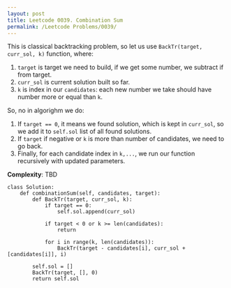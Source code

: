 ```yaml
---
layout: post
title: Leetcode 0039. Combination Sum
permalink: /Leetcode Problems/0039/
---
```


This is classical backtracking problem, so let us use `BackTr(target, curr_sol, k)` function, where:

1. `target` is target we need to build, if we get some number, we subtract if from target.
2. `curr_sol` is current solution built so far.
3. `k` is index in our `candidates`: each new number we take should have number more or equal than `k`.

So, no in algorighm we do:
1. If `target == 0`, it means we found solution, which is kept in `curr_sol`, so we add it to `self.sol` list of all found solutions.
2. If `target` if negative or `k` is more than number of candidates, we need to go back.
3. Finally, for each candidate index in `k,...`, we run our function recursively with updated parameters.

**Complexity**: TBD

```
class Solution:
    def combinationSum(self, candidates, target):
        def BackTr(target, curr_sol, k):  
            if target == 0:
                self.sol.append(curr_sol)

            if target < 0 or k >= len(candidates):
                return

            for i in range(k, len(candidates)):
                BackTr(target - candidates[i], curr_sol + [candidates[i]], i)
        
        self.sol = []
        BackTr(target, [], 0)   
        return self.sol
```